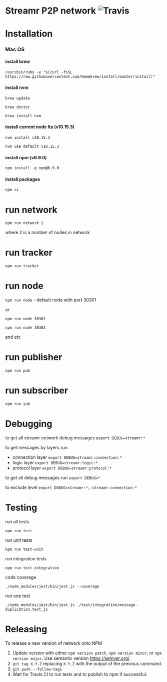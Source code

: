 # Streamr P2P network  ![Travis](https://travis-ci.com/streamr-dev/network.svg?token=qNNVCnYJo1fz18VTNpPZ&branch=master)

# Installation

### Mac OS

#### install brew 
`/usr/bin/ruby -e "$(curl -fsSL https://raw.githubusercontent.com/Homebrew/install/master/install)"`

#### install nvm

`brew update`

`brew doctor`
 
`brew install nvm`

#### install current node lts (v10.15.3)

`nvm install v10.15.3`

`nvm use default v10.15.3`

#### install npm (v6.9.0)

`npm install -g npm@6.9.0`


#### install packages

`npm ci`

# run network
`npm run network 2`

where 2 is a number of nodes in network

# run tracker

`npm run tracker`

# run node

`npm run node` - default node with port 30301

or

`npm run node 30302`

`npm run node 30303`

and etc

# run publisher

`npm run pub`

# run subscriber

`npm run sub`

# Debugging
to get all streamr network debug messages `export DEBUG=streamr:*`

to get messages by layers run:

- connection layer `export DEBUG=streamr:connection:*`
- logic layer `export DEBUG=streamr:logic:*`
- protocol layer `export DEBUG=streamr:protocol:*`

to get all debug messages run `export DEBUG=*`

to exclude level `export DEBUG=streamr:*,-streamr:connection:*`

# Testing
run all tests

`npm run test`

run unit tests

`npm run test-unit`

run integration tests

`npm run test-integration`

code coverage

`./node_modules/jest/bin/jest.js --coverage`

run one test

`./node_modules/jest/bin/jest.js ./test/integration/message-duplication.test.js`

# Releasing
To release a new version of network onto NPM
1. Update version with either `npm version patch`, `npm version minor`, or `npm version major`. Use semantic version
https://semver.org/.
2. `git tag X.Y.Z` replacing `X.Y.Z` with the output of the previous command.
3. `git push --follow-tags`
4. Wait for Travis CI to run tests and to publish to npm if successful.
